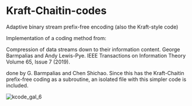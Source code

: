 # Kraft-Chaitin-codes
Adaptive binary stream prefix-free encoding (also the  Kraft-style code)

Implementation of a coding method from:

Compression of data streams down to their information content.
George Barmpalias and Andy Lewis-Pye.
IEEE Transactions on Information Theory Volume 65, Issue 7 (2019).

done by G. Barmpalias and Chen Shichao. Since this has the Kraft-Chaitin 
prefix-free coding as a subroutine, an isolated file with this simpler code is included.

![kcode_gal_6](https://user-images.githubusercontent.com/4204057/196049720-db9e11e9-e2d7-478a-baa3-227afec09b7c.jpg)
